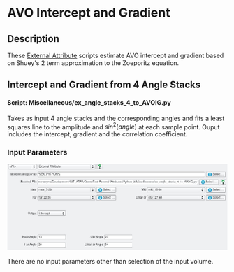 # AVO Intercept and Gradient 
## Description
These [External Attribute](../Attributes/ExternalAttrib) scripts estimate AVO intercept and gradient based on Shuey's 2 term approximation to the Zoeppritz  equation.

## Intercept and Gradient from 4 Angle Stacks
#### Script: Miscellaneous/ex_angle_stacks_4_to_AVOIG.py
Takes as input 4 angle stacks and the corresponding angles and fits a least squares line to the amplitude and $sin^2(angle)$ at each sample point. Ouput includes the intercept, gradient and the correlation coefficient.

### Input Parameters
![Input Parameters](../images/ex_AVOIG_4_input.jpg "ex_angle_stacks_4_to_AVOIG.py input parameters")

There are no input parameters other than selection of the input volume.




